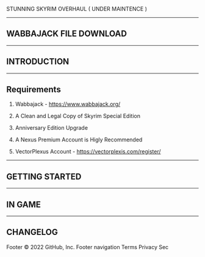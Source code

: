 STUNNING SKYRIM OVERHAUL ( UNDER MAINTENCE )

------------------------
 WABBAJACK FILE DOWNLOAD
------------------------


------------
INTRODUCTION
------------
------------
Requirements
------------
1. Wabbajack - https://www.wabbajack.org/

2. A Clean and Legal Copy of Skyrim Special Edition

3. Anniversary Edition Upgrade

4. A Nexus Premium Account is Higly Recommended

6. VectorPlexus Account - https://vectorplexis.com/register/

---------------
GETTING STARTED
---------------
-------
IN GAME
-------
---------
CHANGELOG
---------
Footer
© 2022 GitHub, Inc.
Footer navigation
Terms
Privacy
Sec
